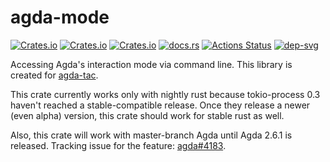 # agda-mode

[![Crates.io](https://img.shields.io/crates/d/agda-mode.svg)][crates]
[![Crates.io](https://img.shields.io/crates/v/agda-mode.svg)][lib-rs]
[![Crates.io](https://img.shields.io/crates/l/agda-mode.svg)][crates]
[![docs.rs](https://docs.rs/agda-mode/badge.svg)][doc-rs]
[![Actions Status][ga-svg]][ga-url]
[![dep-svg]][dep-rs]

 [crates]: https://crates.io/crates/agda-mode
 [lib-rs]: https://lib.rs/agda-mode
 [doc-rs]: https://docs.rs/agda-mode
 [dep-rs]: https://deps.rs/repo/github/ice1000/agda-mode
 [dep-svg]: https://deps.rs/repo/github/ice1000/agda-mode/status.svg
 [ga-svg]: https://github.com/ice1000/agda-mode/workflows/build/badge.svg
 [ga-url]: https://github.com/ice1000/agda-mode/actions
 [agda-issue]: https://github.com/agda/agda/issues/4183

Accessing Agda's interaction mode via command line.
This library is created for [agda-tac](https://lib.rs/agda-tac).

This crate currently works only with nightly rust because
tokio-process 0.3 haven't reached a stable-compatible release.
Once they release a newer (even alpha) version,
this crate should work for stable rust as well.

Also, this crate will work with master-branch Agda until Agda 2.6.1 is released.
Tracking issue for the feature: [agda#4183][agda-issue].
